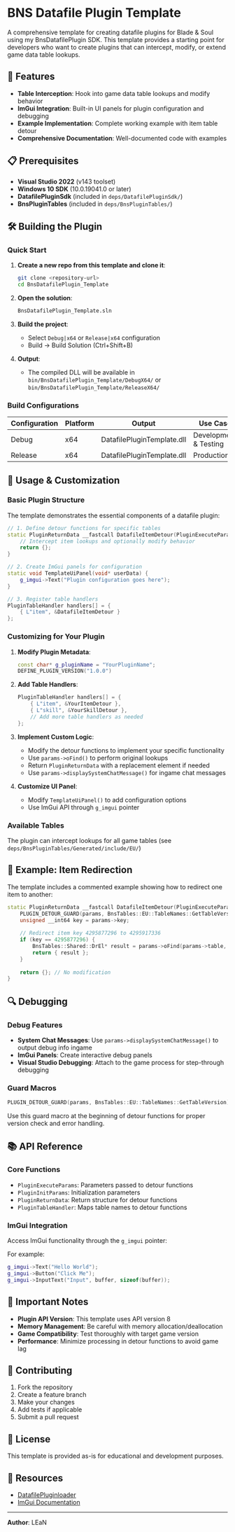 # BNS Datafile Plugin Template

A comprehensive template for creating datafile plugins for Blade & Soul using my BnsDatafilePlugin SDK. This template provides a starting point for developers who want to create plugins that can intercept, modify, or extend game data table lookups.

## 🚀 Features

- **Table Interception**: Hook into game data table lookups and modify behavior
- **ImGui Integration**: Built-in UI panels for plugin configuration and debugging
- **Example Implementation**: Complete working example with item table detour
- **Comprehensive Documentation**: Well-documented code with examples

## 📋 Prerequisites

- **Visual Studio 2022** (v143 toolset)
- **Windows 10 SDK** (10.0.19041.0 or later)
- **DatafilePluginSdk** (included in `deps/DatafilePluginSdk/`)
- **BnsPluginTables** (included in `deps/BnsPluginTables/`)

## 🛠️ Building the Plugin

### Quick Start

1. **Create a new repo from this template and clone it**:
   ```bash
   git clone <repository-url>
   cd BnsDatafilePlugin_Template
   ```

2. **Open the solution**:
   ```bash
   BnsDatafilePlugin_Template.sln
   ```

3. **Build the project**:
   - Select `Debug|x64` or `Release|x64` configuration
   - Build → Build Solution (Ctrl+Shift+B)

4. **Output**:
   - The compiled DLL will be available in `bin/BnsDatafilePlugin_Template/DebugX64/` or `bin/BnsDatafilePlugin_Template/ReleaseX64/`

### Build Configurations

| Configuration | Platform | Output | Use Case |
|--------------|----------|---------|----------|
| Debug | x64 | DatafilePluginTemplate.dll | Development & Testing |
| Release | x64 | DatafilePluginTemplate.dll | Production |

## 🔧 Usage & Customization

### Basic Plugin Structure

The template demonstrates the essential components of a datafile plugin:

```cpp
// 1. Define detour functions for specific tables
static PluginReturnData __fastcall DatafileItemDetour(PluginExecuteParams* params) {
    // Intercept item lookups and optionally modify behavior
    return {};
}

// 2. Create ImGui panels for configuration
static void TemplateUiPanel(void* userData) {
    g_imgui->Text("Plugin configuration goes here");
}

// 3. Register table handlers
PluginTableHandler handlers[] = {
    { L"item", &DatafileItemDetour }
};
```

### Customizing for Your Plugin

1. **Modify Plugin Metadata**:
   ```cpp
   const char* g_pluginName = "YourPluginName";
   DEFINE_PLUGIN_VERSION("1.0.0")
   ```

2. **Add Table Handlers**:
   ```cpp
   PluginTableHandler handlers[] = {
       { L"item", &YourItemDetour },
       { L"skill", &YourSkillDetour },
       // Add more table handlers as needed
   };
   ```

3. **Implement Custom Logic**:
   - Modify the detour functions to implement your specific functionality
   - Use `params->oFind()` to perform original lookups
   - Return `PluginReturnData` with a replacement element if needed
   - Use `params->displaySystemChatMessage()` for ingame chat messages

4. **Customize UI Panel**:
   - Modify `TemplateUiPanel()` to add configuration options
   - Use ImGui API through `g_imgui` pointer

### Available Tables

The plugin can intercept lookups for all game tables (see `deps/BnsPluginTables/Generated/include/EU/`)

## 🎯 Example: Item Redirection

The template includes a commented example showing how to redirect one item to another:

```cpp
static PluginReturnData __fastcall DatafileItemDetour(PluginExecuteParams* params) {
    PLUGIN_DETOUR_GUARD(params, BnsTables::EU::TableNames::GetTableVersion);
    unsigned __int64 key = params->key;
    
    // Redirect item key 4295877296 to 4295917336
    if (key == 4295877296) {
        BnsTables::Shared::DrEl* result = params->oFind(params->table, 4295917336);
        return { result };
    }
    
    return {}; // No modification
}
```

## 🔍 Debugging

### Debug Features

- **System Chat Messages**: Use `params->displaySystemChatMessage()` to output debug info ingame
- **ImGui Panels**: Create interactive debug panels
- **Visual Studio Debugging**: Attach to the game process for step-through debugging

### Guard Macros

```cpp
PLUGIN_DETOUR_GUARD(params, BnsTables::EU::TableNames::GetTableVersion);
```

Use this guard macro at the beginning of detour functions for proper version check and error handling.

## 📚 API Reference

### Core Functions

- `PluginExecuteParams`: Parameters passed to detour functions
- `PluginInitParams`: Initialization parameters
- `PluginReturnData`: Return structure for detour functions
- `PluginTableHandler`: Maps table names to detour functions

### ImGui Integration

Access ImGui functionality through the `g_imgui` pointer:

For example:
```cpp
g_imgui->Text("Hello World");
g_imgui->Button("Click Me");
g_imgui->InputText("Input", buffer, sizeof(buffer));
```

## 🚨 Important Notes

- **Plugin API Version**: This template uses API version 8
- **Memory Management**: Be careful with memory allocation/deallocation
- **Game Compatibility**: Test thoroughly with target game version
- **Performance**: Minimize processing in detour functions to avoid game lag

## 🤝 Contributing

1. Fork the repository
2. Create a feature branch
3. Make your changes
4. Add tests if applicable
5. Submit a pull request

## 📄 License

This template is provided as-is for educational and development purposes.

## 🔗 Resources

- [DatafilePluginloader](https://github.com/leanleon93/BnsPlugin_DatafilePluginloader)
- [ImGui Documentation](https://github.com/ocornut/imgui)

---

**Author**: LEaN